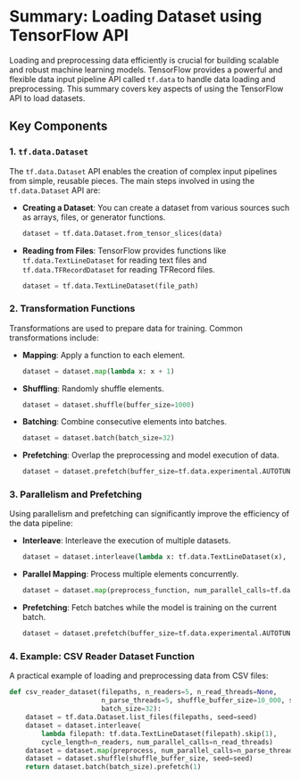 # Summary: Loading Dataset using TensorFlow API

Loading and preprocessing data efficiently is crucial for building scalable and robust machine learning models. TensorFlow provides a powerful and flexible data input pipeline API called `tf.data` to handle data loading and preprocessing. This summary covers key aspects of using the TensorFlow API to load datasets.

## Key Components

### 1. `tf.data.Dataset`

The `tf.data.Dataset` API enables the creation of complex input pipelines from simple, reusable pieces. The main steps involved in using the `tf.data.Dataset` API are:

- **Creating a Dataset**: You can create a dataset from various sources such as arrays, files, or generator functions.
    ```python
    dataset = tf.data.Dataset.from_tensor_slices(data)
    ```

- **Reading from Files**: TensorFlow provides functions like `tf.data.TextLineDataset` for reading text files and `tf.data.TFRecordDataset` for reading TFRecord files.
    ```python
    dataset = tf.data.TextLineDataset(file_path)
    ```

### 2. Transformation Functions

Transformations are used to prepare data for training. Common transformations include:

- **Mapping**: Apply a function to each element.
    ```python
    dataset = dataset.map(lambda x: x + 1)
    ```

- **Shuffling**: Randomly shuffle elements.
    ```python
    dataset = dataset.shuffle(buffer_size=1000)
    ```

- **Batching**: Combine consecutive elements into batches.
    ```python
    dataset = dataset.batch(batch_size=32)
    ```

- **Prefetching**: Overlap the preprocessing and model execution of data.
    ```python
    dataset = dataset.prefetch(buffer_size=tf.data.experimental.AUTOTUNE)
    ```

### 3. Parallelism and Prefetching

Using parallelism and prefetching can significantly improve the efficiency of the data pipeline:

- **Interleave**: Interleave the execution of multiple datasets.
    ```python
    dataset = dataset.interleave(lambda x: tf.data.TextLineDataset(x), cycle_length=4)
    ```

- **Parallel Mapping**: Process multiple elements concurrently.
    ```python
    dataset = dataset.map(preprocess_function, num_parallel_calls=tf.data.experimental.AUTOTUNE)
    ```

- **Prefetching**: Fetch batches while the model is training on the current batch.
    ```python
    dataset = dataset.prefetch(buffer_size=tf.data.experimental.AUTOTUNE)
    ```

### 4. Example: CSV Reader Dataset Function

A practical example of loading and preprocessing data from CSV files:

```python
def csv_reader_dataset(filepaths, n_readers=5, n_read_threads=None,
                       n_parse_threads=5, shuffle_buffer_size=10_000, seed=42,
                       batch_size=32):
    dataset = tf.data.Dataset.list_files(filepaths, seed=seed)
    dataset = dataset.interleave(
        lambda filepath: tf.data.TextLineDataset(filepath).skip(1),
        cycle_length=n_readers, num_parallel_calls=n_read_threads)
    dataset = dataset.map(preprocess, num_parallel_calls=n_parse_threads)
    dataset = dataset.shuffle(shuffle_buffer_size, seed=seed)
    return dataset.batch(batch_size).prefetch(1)
